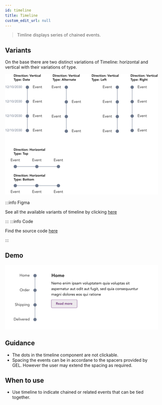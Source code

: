 ```yaml
---
id: timeline
title: Timeline
custom_edit_url: null
---
```


> Timline displays series of chained events.

## Variants

On the base there are two distinct variations of Timeline: horizontal and vertical with their variations of type.

![Timeline types](img/timeline-types.svg)

:::info Figma

See all the available variants of timeline by clicking [here](https://www.figma.com/file/kzLxtqv6YGL0wotiqzgEo4/GEL-UI-Doc?node-id=618%3A56682)

:::
:::info Code

Find the source code [here](https://primefaces.org/primevue/timeline)

:::

## Demo

![Timeline demo](img/timeline-demo.svg)

## Guidance

* The dots in the timeline component are not clickable.
* Spacing the events can be in accordane to the spacers provided by GEL. However the user may extend the spacing as required.

## When to use

* Use timeline to indicate chained or related events that can be tied together.